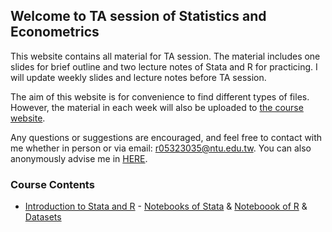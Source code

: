 ## Welcome to TA session of Statistics and Econometrics

This website contains all material for TA session. The material includes one slides for brief outline and two lecture notes of Stata and R for practicing. I will update weekly slides and lecture notes before TA session.

The aim of this website is for convenience to find different types of files. However, the material in each week will also be uploaded to [the course website](https://cool.ntu.edu.tw/courses/213).

Any questions or suggestions are encouraged, and feel free to contact with me whether in person or via email: r05323035@ntu.edu.tw. You can also anonymously advise me in [HERE](https://docs.google.com/forms/d/e/1FAIpQLSeI55XM73cFDQMH1zgxJ8iWYuhs_iF6ct95iZ4bvK3wpC1FuQ/viewform?usp=sf_link).

### Course Contents

* [Introduction to Stata and R](https://docs.google.com/presentation/d/1fWnpCKJI9ehsnK34w0AVuY78kw22cxmemwNP40Cq8R0/edit?usp=sharing) - [Notebooks of Stata](https://github.com/goatinooo/TAsession/blob/master/notebooks/Stata_0226.ipynb) & [Noteboook of R](https://github.com/goatinooo/TAsession/blob/master/notebooks/R_0226.ipynb) & [Datasets](https://www.dropbox.com/sh/jntf88gxonve89u/AABS3jp0GIyjq-1YRfenMfgTa?dl=0)
